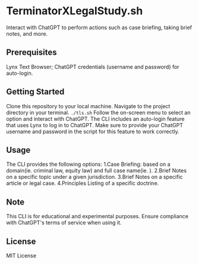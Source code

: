 # TerminatorXLegalStudy.sh
Interact with ChatGPT to perform actions such as case briefing, taking brief notes, and more.
## Prerequisites
Lynx Text Browser; ChatGPT credentials (username and password) for auto-login.
## Getting Started
Clone this repository to your local machine.
Navigate to the project directory in your terminal.
``` ./tls.sh ```
Follow the on-screen menu to select an option and interact with ChatGPT.
The CLI includes an auto-login feature that uses Lynx to log in to ChatGPT. Make sure to provide your ChatGPT username and password in the script for this feature to work correctly.
## Usage
The CLI provides the following options:
1.Case Briefing: based on a domain(ie. criminal law, equity law) and full case name(ie. ).
2.Brief Notes on a specific topic under a given jurisdiction.
3.Brief Notes on a specific article or legal case.
4.Principles Listing of a specific doctrine.
## Note
This CLI is for educational and experimental purposes. Ensure compliance with ChatGPT's terms of service when using it.
## License
MIT License
